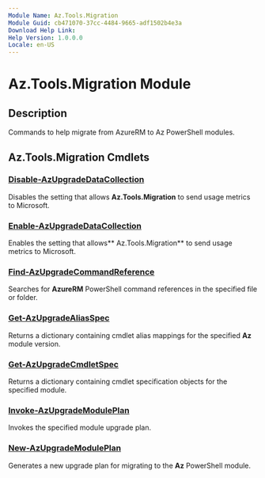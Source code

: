 ```yaml
---
Module Name: Az.Tools.Migration
Module Guid: cb471070-37cc-4484-9665-adf1502b4e3a
Download Help Link: 
Help Version: 1.0.0.0
Locale: en-US
---
```


# Az.Tools.Migration Module
## Description
Commands to help migrate from AzureRM to Az PowerShell modules.

## Az.Tools.Migration Cmdlets
### [Disable-AzUpgradeDataCollection](Disable-AzUpgradeDataCollection.md)
Disables the setting that allows **Az.Tools.Migration** to send usage metrics to Microsoft.

### [Enable-AzUpgradeDataCollection](Enable-AzUpgradeDataCollection.md)
Enables the setting that allows** Az.Tools.Migration** to send usage metrics to Microsoft.

### [Find-AzUpgradeCommandReference](Find-AzUpgradeCommandReference.md)
Searches for **AzureRM** PowerShell command references in the specified file or folder.

### [Get-AzUpgradeAliasSpec](Get-AzUpgradeAliasSpec.md)
Returns a dictionary containing cmdlet alias mappings for the specified **Az** module version.

### [Get-AzUpgradeCmdletSpec](Get-AzUpgradeCmdletSpec.md)
Returns a dictionary containing cmdlet specification objects for the specified module.

### [Invoke-AzUpgradeModulePlan](Invoke-AzUpgradeModulePlan.md)
Invokes the specified module upgrade plan.

### [New-AzUpgradeModulePlan](New-AzUpgradeModulePlan.md)
Generates a new upgrade plan for migrating to the **Az** PowerShell module.

